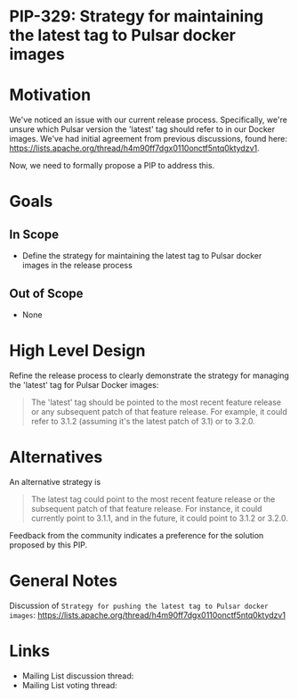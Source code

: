 <!--
RULES
* Never place a link to an external site like Google Doc. The proposal should be in this issue entirely.
* Use a spelling and grammar checker tools if available for you (there are plenty of free ones).

PROPOSAL HEALTH CHECK
I can read the design document and understand the problem statement and what you plan to change *without* resorting to a couple of hours of code reading just to start having a high level understanding of the change.

IMAGES
If you need diagrams, avoid attaching large files. You can use [MermaidJS]([url](https://mermaid.js.org/)) as a simple language to describe many types of diagrams.

THIS COMMENTS
Please remove them when done.
-->

# PIP-329: Strategy for maintaining the latest tag to Pulsar docker images

# Motivation

We've noticed an issue with our current release process. Specifically, we're unsure which Pulsar version the 'latest'
tag should refer to in our Docker images. We've had initial agreement from previous discussions, found
here: https://lists.apache.org/thread/h4m90ff7dgx0110onctf5ntq0ktydzv1. 

Now, we need to formally propose a PIP to address this.

# Goals

## In Scope

- Define the strategy for maintaining the latest tag to Pulsar docker images in the release process

## Out of Scope

- None

# High Level Design

Refine the release process to clearly demonstrate the strategy for managing the 'latest' tag for Pulsar Docker images:

> The 'latest' tag should be pointed to the most recent feature release or any subsequent patch of that feature
> release. For example, it could refer to 3.1.2 (assuming it's the latest patch of 3.1) or to 3.2.0.

# Alternatives

An alternative strategy is

> The latest tag could point to the most recent feature release or
> the subsequent patch of that feature release. For instance, it could
> currently point to 3.1.1, and in the future, it could point to 3.1.2
> or 3.2.0.

Feedback from the community indicates a preference for the solution proposed by this PIP.

# General Notes

Discussion
of `Strategy for pushing the latest tag to Pulsar docker images`: https://lists.apache.org/thread/h4m90ff7dgx0110onctf5ntq0ktydzv1

# Links

* Mailing List discussion thread:
* Mailing List voting thread:
